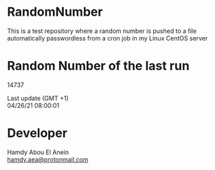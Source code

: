 # RandomNumber    
This is a test repository where a random number is pushed to a file automatically passwordless from a cron job in my Linux CentOS server    
# Random Number of the last run   
14737
      
Last update (GMT +1)    
04/26/21 08:00:01
# Developer    
Hamdy Abou El Anein   
hamdy.aea@protonmail.com
